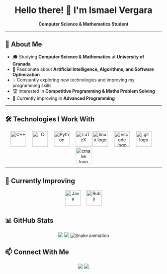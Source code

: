 <h1 align="center">Hello there! 👋 I'm Ismael Vergara</h1>  

<p align="center">
  <strong>Computer Science & Mathematics Student</strong>
</p>

---

## 🚀 About Me  
- 🎓 Studying **Computer Science & Mathematics** at **University of Granada**  
- 🤖 Passionate about **Artificial Intelligence, Algorithms, and Software Optimization**  
- 💡 Constantly exploring new technologies and improving my programming skills  
- 🏆 Interested in **Competitive Programming & Maths Problem Solving**  
- 🌱 Currently improving in **Advanced Programming** 

---

## 🛠️ Technologies I Work With  

<div align="center">
  <img src="https://cdn.jsdelivr.net/gh/devicons/devicon/icons/cplusplus/cplusplus-original.svg" height="50" alt="C++"/>
  <img width="12"/>
  <img src="https://cdn.jsdelivr.net/gh/devicons/devicon/icons/c/c-original.svg" height="50" alt="C"/>
  <img width="12"/>
  <img src="https://cdn.jsdelivr.net/gh/devicons/devicon/icons/python/python-original.svg" height="50" alt="Python"/>
  <img width="12"/>
  <img src="https://cdn.jsdelivr.net/gh/devicons/devicon/icons/latex/latex-original.svg" height="50" alt="LaTeX"/>
  <img src="https://cdn.jsdelivr.net/gh/devicons/devicon/icons/linux/linux-original.svg" height="50" alt="linux logo"  />
  <img width="12" />
  <img src="https://cdn.jsdelivr.net/gh/devicons/devicon/icons/vscode/vscode-original.svg" height="50" alt="vscode logo"  />
  <img width="12" />
  <img src="https://cdn.jsdelivr.net/gh/devicons/devicon/icons/git/git-original.svg" height="50" alt="git logo"  />
  <img width="12" />
  <img src="https://cdn.jsdelivr.net/gh/devicons/devicon/icons/cmake/cmake-original.svg" height="50" alt="cmake logo"  />
</div>

---

## 📌 Currently Improving  

<div align="center">
  <img src="https://cdn.jsdelivr.net/gh/devicons/devicon/icons/java/java-original.svg" height="50" alt="Java"/>
  <img width="10"/>
  <img src="https://cdn.jsdelivr.net/gh/devicons/devicon/icons/ruby/ruby-original.svg" height="50" alt="Ruby"/>
</div>

## 📊 GitHub Stats  

<p align="center">
  <img src="https://github-readme-stats.vercel.app/api?username=ismael-vergara&theme=dark&show_icons=true&hide_border=false&count_private=true"/>
  <img src="https://github-readme-stats.vercel.app/api/top-langs/?username=midudev&theme=dark&show_icons=true&hide_border=false&layout=compact"/>
  <img src="https://raw.githubusercontent.com/ismael-vergara/ismael-vergara/output/snake.svg" alt="Snake animation" />
</p>

## 📫 Connect With Me  

<p align="center">
  <a href="mailto:tuemail@gmail.com"><img src="https://img.shields.io/badge/Email-D14836?style=for-the-badge&logo=gmail&logoColor=white" /></a>
  <a href="https://linkedin.com/in/ismael-vergara-garcia"><img src="https://img.shields.io/badge/LinkedIn-%230077B5.svg?&style=for-the-badge&logo=linkedin&logoColor=white" /></a>
</p>
